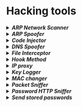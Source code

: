 # Hacking tools
<details><summary><i><b>ARP Network Scanner</b></i></summary>
This program is used to detect the MAC address of all the network to which we are connected.
</details>
<details><summary><i><b>ARP Spoofer</b></i></summary>
This program uses the vulnerability of ARP to create a MITM connection.
</details>
<details><summary><i><b>Code Injector</b></i></summary>
This program injects javascript code in Web Page HTML.
</details>
<details><summary><i><b>DNS Spoofer</b></i></summary>
Intercept DNS response and modify record for some specified target domain.
</details>
<details><summary><i><b>File Interceptor</b></i></summary>
This program injects download of a specific type of files and redirect the connection.
</details>
<details><summary><i><b>Hook Method</b></i></summary>
This program injects <i>hook.js</i> file in a remote Web Page and then permits MITM user to execute BeEF to gather usefull information.
</details>
<details><summary><i><b>IP proxy</b></i></summary>
This program detect IP packets and drop or accept all of them.
</details>
<details><summary><i><b>Key Logger</b></i></summary>
This program works in background detecting the keys presses by the user.
</details>
<details><summary><i><b>MAC changer</b></i></summary>
This program changes the MAC address of a network interface on the machine.
</details>
<details><summary><i><b>Packet Sniffer</b></i></summary>
This program analyzes and does decapsulation of received packets by the machine.
</details>
<details><summary><i><b>Password HTTP Sniffer</b></i></summary>
This program evaluates if there can be a possible login access in POST request in HTTP web page.
</details>
<details><summary><i><b>Send stored passwords</b></i></summary>
This program must work on Windows victim machine, and report the stored password on the victim in an e-mail sent to a specified address.
</details>
